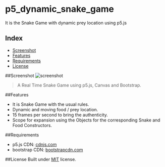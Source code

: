 # p5_dynamic_snake_game
It is the Snake Game with dynamic prey location using p5.js 

## Index
  * [Screenshot](#screenshot)
  * [Features](#features)
  * [Requirements](#requirements)
  * [License](#license)

##Screenshot<a name="screenshot"></a>
![screenshot](snake_game.png)
> A Real Time Snake Game using p5.js, Canvas and Bootstrap.

##Features<a name="features"></a>
  * It is Snake Game with the usual rules.
  * Dynamic and moving food / prey location.
  * 15 frames per second to bring the authenticity.
  * Scope for expansion using the Objects for the corresponding Snake and Food Constructors.
  
##Requirements<a name="requirements"></a>
* p5.js CDN: [cdnjs.com](https://cdnjs.com/libraries/p5.js/)
* bootstrap CDN: [bootstrapcdn.com](https://www.bootstrapcdn.com/)

##License<a name="license"></a>
Built under [MIT](http://www.opensource.org/licenses/mit-license.php) license.
  


